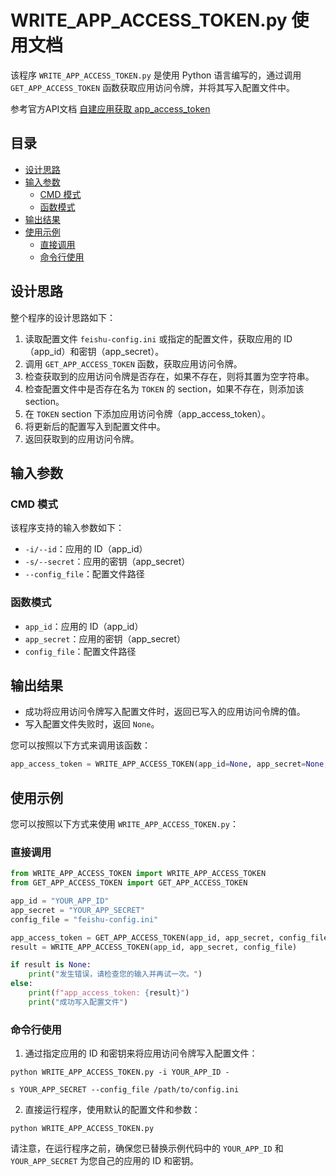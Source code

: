 # WRITE_APP_ACCESS_TOKEN.py 使用文档

该程序 `WRITE_APP_ACCESS_TOKEN.py` 是使用 Python 语言编写的，通过调用 `GET_APP_ACCESS_TOKEN` 函数获取应用访问令牌，并将其写入配置文件中。

参考官方API文档 [自建应用获取 app_access_token](https://open.feishu.cn/document/server-docs/authentication-management/access-token/app_access_token_internal)

## 目录

- [设计思路](#设计思路)
- [输入参数](#输入参数)
  - [CMD 模式](#cmd-模式)
  - [函数模式](#函数模式)
- [输出结果](#输出结果)
- [使用示例](#使用示例)
  - [直接调用](#直接调用)
  - [命令行使用](#命令行使用)

## 设计思路

整个程序的设计思路如下：

1. 读取配置文件 `feishu-config.ini` 或指定的配置文件，获取应用的 ID（app_id）和密钥（app_secret）。
2. 调用 `GET_APP_ACCESS_TOKEN` 函数，获取应用访问令牌。
3. 检查获取到的应用访问令牌是否存在，如果不存在，则将其置为空字符串。
4. 检查配置文件中是否存在名为 `TOKEN` 的 section，如果不存在，则添加该 section。
5. 在 `TOKEN` section 下添加应用访问令牌（app_access_token）。
6. 将更新后的配置写入到配置文件中。
7. 返回获取到的应用访问令牌。

## 输入参数

### CMD 模式

该程序支持的输入参数如下：

- `-i/--id`：应用的 ID（app_id）
- `-s/--secret`：应用的密钥（app_secret）
- `--config_file`：配置文件路径

### 函数模式

- `app_id`：应用的 ID（app_id）
- `app_secret`：应用的密钥（app_secret）
- `config_file`：配置文件路径

## 输出结果

- 成功将应用访问令牌写入配置文件时，返回已写入的应用访问令牌的值。
- 写入配置文件失败时，返回 `None`。

您可以按照以下方式来调用该函数：

```python
app_access_token = WRITE_APP_ACCESS_TOKEN(app_id=None, app_secret=None, config_file=None)
```

## 使用示例

您可以按照以下方式来使用 `WRITE_APP_ACCESS_TOKEN.py`：

### 直接调用

```python
from WRITE_APP_ACCESS_TOKEN import WRITE_APP_ACCESS_TOKEN
from GET_APP_ACCESS_TOKEN import GET_APP_ACCESS_TOKEN

app_id = "YOUR_APP_ID"
app_secret = "YOUR_APP_SECRET"
config_file = "feishu-config.ini"

app_access_token = GET_APP_ACCESS_TOKEN(app_id, app_secret, config_file)
result = WRITE_APP_ACCESS_TOKEN(app_id, app_secret, config_file)

if result is None:
    print("发生错误，请检查您的输入并再试一次。")
else:
    print(f"app_access_token: {result}")
    print("成功写入配置文件")
```

### 命令行使用

1. 通过指定应用的 ID 和密钥来将应用访问令牌写入配置文件：

```
python WRITE_APP_ACCESS_TOKEN.py -i YOUR_APP_ID -

s YOUR_APP_SECRET --config_file /path/to/config.ini
```

2. 直接运行程序，使用默认的配置文件和参数：

```
python WRITE_APP_ACCESS_TOKEN.py
```

请注意，在运行程序之前，确保您已替换示例代码中的 `YOUR_APP_ID` 和 `YOUR_APP_SECRET` 为您自己的应用的 ID 和密钥。
